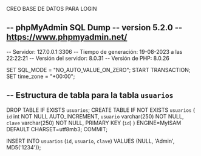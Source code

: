 CREO BASE DE DATOS PARA LOGIN

-- phpMyAdmin SQL Dump
-- version 5.2.0
-- https://www.phpmyadmin.net/
--
-- Servidor: 127.0.0.1:3306
-- Tiempo de generación: 19-08-2023 a las 22:22:21
-- Versión del servidor: 8.0.31
-- Versión de PHP: 8.0.26

SET SQL_MODE = "NO_AUTO_VALUE_ON_ZERO";
START TRANSACTION;
SET time_zone = "+00:00";

-- Estructura de tabla para la tabla `usuarios`
--

DROP TABLE IF EXISTS `usuarios`;
CREATE TABLE IF NOT EXISTS `usuarios` (
  `id` int NOT NULL AUTO_INCREMENT,
  `usuario` varchar(250) NOT NULL,
  `clave` varchar(250) NOT NULL,
  PRIMARY KEY (`id`)
) ENGINE=MyISAM DEFAULT CHARSET=utf8mb3;
COMMIT;



INSERT INTO `usuarios` (`id`, `usuario`, `clave`) VALUES (NULL, 'Admin', MD5('1234'));